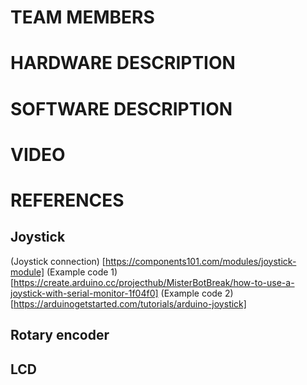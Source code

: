 # TEAM MEMBERS
# HARDWARE DESCRIPTION
# SOFTWARE DESCRIPTION
# VIDEO
# REFERENCES
## Joystick
(Joystick connection) [https://components101.com/modules/joystick-module]
(Example code 1) [https://create.arduino.cc/projecthub/MisterBotBreak/how-to-use-a-joystick-with-serial-monitor-1f04f0]
(Example code 2) [https://arduinogetstarted.com/tutorials/arduino-joystick]

## Rotary encoder
## LCD
